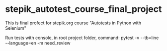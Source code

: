 # stepik_autotest_course_final_project

This is final profect for stepik.org course "Autotests in Python with Selenium"

Run tests with console, in root project folder, command:
pytest -v --tb=line --language=en -m need_review
